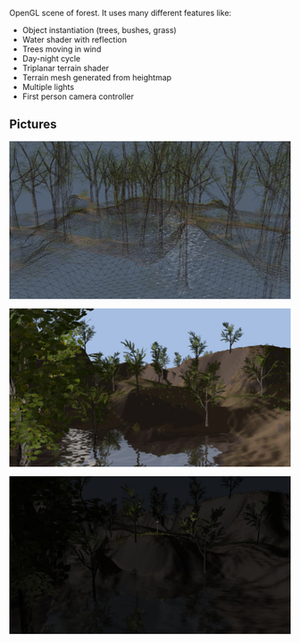 OpenGL scene of forest. It uses many different features like:
- Object instantiation (trees, bushes, grass)
- Water shader with reflection
- Trees moving in wind
- Day-night cycle
- Triplanar terrain shader
- Terrain mesh generated from heightmap
- Multiple lights
- First person camera controller

## Pictures

![Screenshot 1](media/sc0001.jpg)

![Screenshot 2](media/sc0002.jpg)

![Screenshot 3](media/sc0003.jpg)